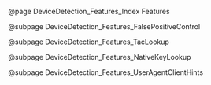@page DeviceDetection_Features_Index Features

@subpage DeviceDetection_Features_FalsePositiveControl

@subpage DeviceDetection_Features_TacLookup

@subpage DeviceDetection_Features_NativeKeyLookup

@subpage DeviceDetection_Features_UserAgentClientHints